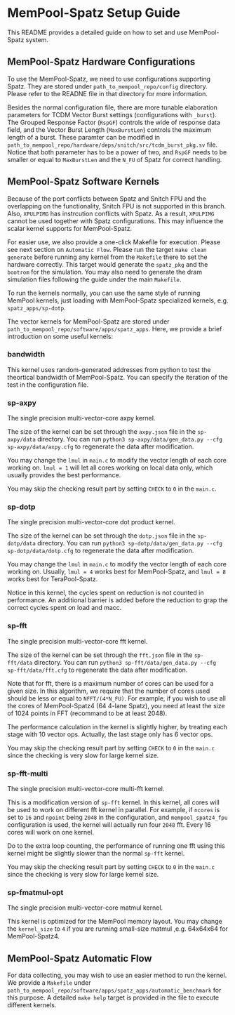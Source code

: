 # MemPool-Spatz Setup Guide

This README provides a detailed guide on how to set and use MemPool-Spatz system.

## MemPool-Spatz Hardware Configurations

To use the MemPool-Spatz, we need to use configurations supporting Spatz. They are stored under `path_to_mempool_repo/config` directory. Please refer to the READNE file in that directory for more information.

Besides the normal configuration file, there are more tunable elaboration parameters for TCDM Vector Burst settings (configurations with `_burst`). The Grouped Response Factor (`RspGF`) controls the wide of response data field, and the Vector Burst Length (`MaxBurstLen`) controls the maximum length of a burst. These paramter can be modified in `path_to_mempool_repo/hardware/deps/snitch/src/tcdm_burst_pkg.sv` file. Notice that both parameter has to be a power of two, and `RspGF` needs to be smaller or equal to `MaxBurstLen` and the `N_FU` of Spatz for correct handling.


## MemPool-Spatz Software Kernels

Because of the port conflicts between Spatz and Snitch FPU and the overlapping on the functionality, Snitch FPU is not supported in this branch. Also, `XPULPIMG` has instrcution conflicts with Spatz. As a result, `XPULPIMG` cannot be used together with Spatz configurations. This may influence the scalar kernel supports for MemPool-Spatz.

For easier use, we also provide a one-click Makefile for execution. Please see next section on `Automatic Flow`. Please run the target `make clean generate` before running any kernel from the `Makefile` there to set the hardware correctly. This target would generate the `spatz_pkg` and the `bootrom` for the simulation. You may also need to generate the dram simulation files following the guide under the main `Makefile`.

To run the kernels normally, you can use the same style of running MemPool kernels, just loading with MemPool-Spatz specialized kernels, e.g. `spatz_apps/sp-dotp`.

The vector kernels for MemPool-Spatz are stored under `path_to_mempool_repo/software/apps/spatz_apps`. Here, we provide a brief introduction on some useful kernels:

### bandwidth

This kernel uses random-generated addresses from python to test the theortical bandwidth of MemPool-Spatz. You can specify the iteration of the test in the configuration file.


### sp-axpy

The single precision multi-vector-core axpy kernel.

The size of the kernel can be set through the `axpy.json` file in the `sp-axpy/data` directory. You can run `python3 sp-axpy/data/gen_data.py --cfg sp-axpy/data/axpy.cfg` to regenerate the data after modification.

You may change the `lmul` in `main.c` to modify the vector length of each core working on. `lmul = 1` will let all cores working on local data only, which usually provides the best performance.

You may skip the checking result part by setting `CHECK` to `0` in the `main.c`.


### sp-dotp

The single precision multi-vector-core dot product kernel.

The size of the kernel can be set through the `dotp.json` file in the `sp-dotp/data` directory. You can run `python3 sp-dotp/data/gen_data.py --cfg sp-dotp/data/dotp.cfg` to regenerate the data after modification.

You may change the `lmul` in `main.c` to modify the vector length of each core working on. Usually, `lmul = 4` works best for MemPool-Spatz, and `lmul = 8` works best for TeraPool-Spatz.

Notice in this kernel, the cycles spent on reduction is not counted in performance. An additional barrier is added before the reduction to grap the correct cycles spent on load and macc.


### sp-fft

The single precision multi-vector-core fft kernel.

The size of the kernel can be set through the `fft.json` file in the `sp-fft/data` directory. You can run `python3 sp-fft/data/gen_data.py --cfg sp-fft/data/fft.cfg` to regenerate the data after modification.

Note that for fft, there is a maximum number of cores can be used for a given size. In this algorithm, we require that the number of cores used should be less or equal to `NFFT/(4*N_FU)`. For example, if you wish to use all the cores of MemPool-Spatz4 (64 4-lane Spatz), you need at least the size of 1024 points in FFT (recommand to be at least 2048).

The performance calculation in the kernel is slightly higher, by treating each stage with 10 vector ops. Actually, the last stage only has 6 vector ops.

You may skip the checking result part by setting `CHECK` to `0` in the `main.c` since the checking is very slow for large kernel size.


### sp-fft-multi

The single precision multi-vector-core multi-fft kernel.

This is a modification version of `sp-fft` kernel. In this kernel, all cores will be used to work on different fft kernel in parallel. For example, if `ncores` is set to `16` and `npoint` being `2048` in the configuration, and `mempool_spatz4_fpu` configuration is used, the kernel will actually run four `2048` fft. Every 16 cores will work on one kernel.

Do to the extra loop counting, the performance of running one fft using this kernel might be slightly slower than the normal `sp-fft` kernel.

You may skip the checking result part by setting `CHECK` to `0` in the `main.c` since the checking is very slow for large kernel size.


### sp-fmatmul-opt

The single precision multi-vector-core matmul kernel.

This kernel is optimized for the MemPool memory layout. You may change the `kernel_size` to `4` if you are running small-size matmul ,e.g. 64x64x64 for MemPool-Spatz4.


## MemPool-Spatz Automatic Flow

For data collecting, you may wish to use an easier method to run the kernel. We provide a `Makefile` under `path_to_mempool_repo/software/apps/spatz_apps/automatic_benchmark` for this purpose. A detailed `make help` target is provided in the file to execute different kernels.
